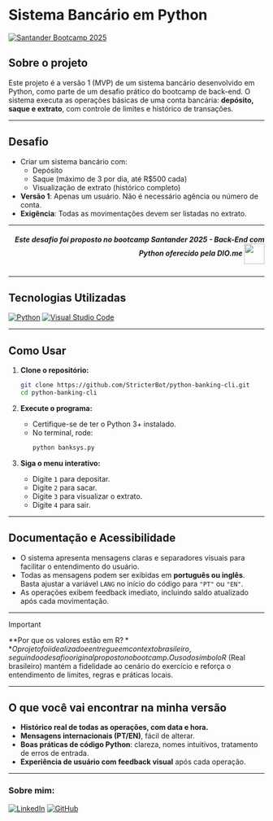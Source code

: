 # Sistema Bancário em Python
[![Santander Bootcamp 2025](https://img.shields.io/badge/Santander%20Bootcamp%202025-DIO.me-red?style=for-the-badge)](https://www.dio.me/)

## Sobre o projeto

Este projeto é a versão 1 (MVP) de um sistema bancário desenvolvido em Python, como parte de um desafio prático do bootcamp de back-end.
O sistema executa as operações básicas de uma conta bancária: **depósito, saque e extrato**, com controle de limites e histórico de transações.

---

## Desafio

- Criar um sistema bancário com:
    - Depósito
    - Saque (máximo de 3 por dia, até R$500 cada)
    - Visualização de extrato (histórico completo)
- **Versão 1**: Apenas um usuário. Não é necessário agência ou número de conta.
- **Exigência**: Todas as movimentações devem ser listadas no extrato.

---

<h5 align="right">
<span> Este desafio foi proposto no bootcamp Santander 2025 - Back-End com Python oferecido pela DIO.me</span>
<a href="https://www.dio.me/">
<img align="center" width="40px" src="https://hermes.digitalinnovation.one/assets/diome/logo-minimized.png"></a>
</h5>

---

## Tecnologias Utilizadas

[![Python](https://custom-icon-badges.demolab.com/badge/-Python-3776AB?logo=python&logoColor=white&style=flat-square)](https://python.org/)
[![Visual Studio Code](https://custom-icon-badges.demolab.com/badge/-VS%20Code-007ACC?logo=visualstudiocode&logoColor=white&style=flat-square)](https://code.visualstudio.com/)

---

## Como Usar

1. **Clone o repositório:**
    ```bash
    git clone https://github.com/StricterBot/python-banking-cli.git
    cd python-banking-cli
    ```

2. **Execute o programa:**
    - Certifique-se de ter o Python 3+ instalado.
    - No terminal, rode:
        ```bash
        python banksys.py
        ```

3. **Siga o menu interativo:**
    - Digite `1` para depositar.
    - Digite `2` para sacar.
    - Digite `3` para visualizar o extrato.
    - Digite `4` para sair.

---

## Documentação e Acessibilidade

- O sistema apresenta mensagens claras e separadores visuais para facilitar o entendimento do usuário.
- Todas as mensagens podem ser exibidas em **português ou inglês**.  
  Basta ajustar a variável `LANG` no início do código para `"PT"` ou `"EN"`.
- As operações exibem feedback imediato, incluindo saldo atualizado após cada movimentação.

---

> [!IMPORTANT] 
> **Por que os valores estão em R$?**  
> O projeto foi idealizado e entregue em contexto brasileiro, seguindo o desafio original proposto no bootcamp.  
> O uso do símbolo R$ (Real brasileiro) mantém a fidelidade ao cenário do exercício e reforça o entendimento de limites, regras e práticas locais.

---

## O que você vai encontrar na minha versão

- **Histórico real de todas as operações, com data e hora.**
- **Mensagens internacionais (PT/EN)**, fácil de alterar.
- **Boas práticas de código Python**: clareza, nomes intuitivos, tratamento de erros de entrada.
- **Experiência de usuário com feedback visual** após cada operação.

---
### Sobre mim:
[![LinkedIn](https://custom-icon-badges.demolab.com/badge/LinkedIn-0A66C2?logo=linkedin-white&logoColor=fff)](https://www.linkedin.com/in/victor-moreira-4210b9358/)
[![GitHub](https://custom-icon-badges.demolab.com/badge/GitHub-181717?logo=github&logoColor=fff)](https://github.com/StricterBot)
